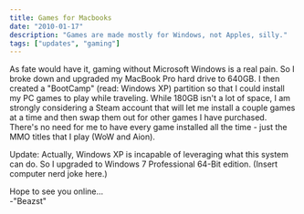 ```yaml
---
title: Games for Macbooks
date: "2010-01-17"
description: "Games are made mostly for Windows, not Apples, silly."
tags: ["updates", "gaming"]
---
```


As fate would have it, gaming without Microsoft Windows is a real pain. So I broke down and upgraded my MacBook Pro hard drive to 640GB. I then created a "BootCamp" (read: Windows XP) partition so that I could install my PC games to play while traveling. While 180GB isn't a lot of space, I am strongly considering a Steam account that will let me install a couple games at a time and then swap them out for other games I have purchased. There's no need for me to have every game installed all the time - just the MMO titles that I play (WoW and Aion).

Update: Actually, Windows XP is incapable of leveraging what this system can do. So I upgraded to Windows 7 Professional 64-Bit edition. (Insert computer nerd joke here.)

Hope to see you online...	
-"Beazst"

